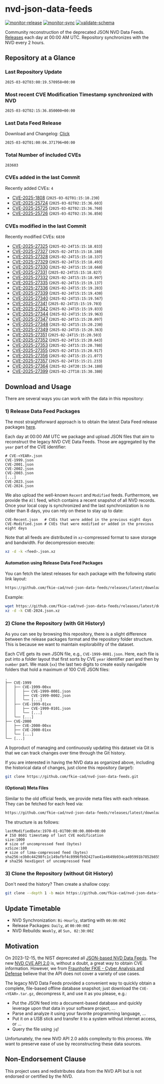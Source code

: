 # nvd-json-data-feeds

[![monitor-release](https://github.com/fkie-cad/nvd-json-data-feeds/actions/workflows/monitor_release.yml/badge.svg)](https://github.com/fkie-cad/nvd-json-data-feeds/actions/workflows/monitor_release.yml)
[![monitor-sync](https://github.com/fkie-cad/nvd-json-data-feeds/actions/workflows/monitor_sync.yml/badge.svg)](https://github.com/fkie-cad/nvd-json-data-feeds/actions/workflows/monitor_sync.yml)
[![validate-schema](https://github.com/fkie-cad/nvd-json-data-feeds/actions/workflows/validate_schema.yml/badge.svg)](https://github.com/fkie-cad/nvd-json-data-feeds/actions/workflows/validate_schema.yml)

Community reconstruction of the deprecated JSON NVD Data Feeds.
[Releases](https://github.com/fkie-cad/nvd-json-data-feeds/releases/latest) each day at 00:00 AM UTC.
Repository synchronizes with the NVD every 2 hours.

## Repository at a Glance

### Last Repository Update

```plain
2025-03-02T03:00:19.570958+00:00
```

### Most recent CVE Modification Timestamp synchronized with NVD

```plain
2025-03-02T02:15:36.850000+00:00
```

### Last Data Feed Release

Download and Changelog: [Click](https://github.com/fkie-cad/nvd-json-data-feeds/releases/latest)

```plain
2025-03-02T01:00:04.371796+00:00
```

### Total Number of included CVEs

```plain
283603
```

### CVEs added in the last Commit

Recently added CVEs: `4`

- [CVE-2025-1808](CVE-2025/CVE-2025-18xx/CVE-2025-1808.json) (`2025-03-02T01:15:10.230`)
- [CVE-2025-25724](CVE-2025/CVE-2025-257xx/CVE-2025-25724.json) (`2025-03-02T02:15:36.603`)
- [CVE-2025-25725](CVE-2025/CVE-2025-257xx/CVE-2025-25725.json) (`2025-03-02T02:15:36.760`)
- [CVE-2025-25726](CVE-2025/CVE-2025-257xx/CVE-2025-25726.json) (`2025-03-02T02:15:36.850`)


### CVEs modified in the last Commit

Recently modified CVEs: `6830`

- [CVE-2025-27325](CVE-2025/CVE-2025-273xx/CVE-2025-27325.json) (`2025-02-24T15:15:18.033`)
- [CVE-2025-27327](CVE-2025/CVE-2025-273xx/CVE-2025-27327.json) (`2025-02-24T15:15:18.180`)
- [CVE-2025-27328](CVE-2025/CVE-2025-273xx/CVE-2025-27328.json) (`2025-02-24T15:15:18.337`)
- [CVE-2025-27329](CVE-2025/CVE-2025-273xx/CVE-2025-27329.json) (`2025-02-24T15:15:18.493`)
- [CVE-2025-27330](CVE-2025/CVE-2025-273xx/CVE-2025-27330.json) (`2025-02-24T15:15:18.660`)
- [CVE-2025-27331](CVE-2025/CVE-2025-273xx/CVE-2025-27331.json) (`2025-02-24T15:15:18.827`)
- [CVE-2025-27332](CVE-2025/CVE-2025-273xx/CVE-2025-27332.json) (`2025-02-24T15:15:18.997`)
- [CVE-2025-27335](CVE-2025/CVE-2025-273xx/CVE-2025-27335.json) (`2025-02-24T15:15:19.137`)
- [CVE-2025-27336](CVE-2025/CVE-2025-273xx/CVE-2025-27336.json) (`2025-02-24T15:15:19.283`)
- [CVE-2025-27339](CVE-2025/CVE-2025-273xx/CVE-2025-27339.json) (`2025-02-24T15:15:19.430`)
- [CVE-2025-27340](CVE-2025/CVE-2025-273xx/CVE-2025-27340.json) (`2025-02-24T15:15:19.567`)
- [CVE-2025-27341](CVE-2025/CVE-2025-273xx/CVE-2025-27341.json) (`2025-02-24T15:15:19.703`)
- [CVE-2025-27342](CVE-2025/CVE-2025-273xx/CVE-2025-27342.json) (`2025-02-24T15:15:19.833`)
- [CVE-2025-27344](CVE-2025/CVE-2025-273xx/CVE-2025-27344.json) (`2025-02-24T15:15:19.963`)
- [CVE-2025-27347](CVE-2025/CVE-2025-273xx/CVE-2025-27347.json) (`2025-02-24T15:15:20.097`)
- [CVE-2025-27348](CVE-2025/CVE-2025-273xx/CVE-2025-27348.json) (`2025-02-24T15:15:20.230`)
- [CVE-2025-27349](CVE-2025/CVE-2025-273xx/CVE-2025-27349.json) (`2025-02-24T15:15:20.363`)
- [CVE-2025-27351](CVE-2025/CVE-2025-273xx/CVE-2025-27351.json) (`2025-02-24T15:15:20.503`)
- [CVE-2025-27352](CVE-2025/CVE-2025-273xx/CVE-2025-27352.json) (`2025-02-24T15:15:20.643`)
- [CVE-2025-27353](CVE-2025/CVE-2025-273xx/CVE-2025-27353.json) (`2025-02-24T15:15:20.780`)
- [CVE-2025-27355](CVE-2025/CVE-2025-273xx/CVE-2025-27355.json) (`2025-02-24T15:15:20.917`)
- [CVE-2025-27356](CVE-2025/CVE-2025-273xx/CVE-2025-27356.json) (`2025-02-24T15:15:21.077`)
- [CVE-2025-27357](CVE-2025/CVE-2025-273xx/CVE-2025-27357.json) (`2025-02-24T15:15:21.233`)
- [CVE-2025-27364](CVE-2025/CVE-2025-273xx/CVE-2025-27364.json) (`2025-02-24T20:15:34.180`)
- [CVE-2025-27399](CVE-2025/CVE-2025-273xx/CVE-2025-27399.json) (`2025-02-27T18:15:30.380`)


## Download and Usage

There are several ways you can work with the data in this repository:

### 1) Release Data Feed Packages

The most straightforward approach is to obtain the latest Data Feed release packages [here](https://github.com/fkie-cad/nvd-json-data-feeds/releases/latest).

Each day at 00:00 AM UTC we package and upload JSON files that aim to reconstruct the legacy NVD CVE Data Feeds.
Those are aggregated by the `year` part of the CVE identifier:

```
# CVE-<YEAR>.json
CVE-1999.json
CVE-2001.json
CVE-2002.json
CVE-2003.json
[...]
CVE-2023.json
CVE-2024.json
```

We also upload the well-known `Recent` and `Modified` feeds.
Furthermore, we provide the `All` feed, which contains a recent snapshot of all NVD records.
Once your local copy is synchronized and the last synchronization is no older than 8 days, you can rely on these to stay up to date:

```plain
CVE-Recent.json   # CVEs that were added in the previous eight days
CVE-Modified.json # CVEs that were modified or added in the previous eight days
```

Note that all feeds are distributed in `xz`-compressed format to save storage and bandwidth.
For decompression execute:

```sh
xz -d -k <feed>.json.xz
```

#### Automation using Release Data Feed Packages

You can fetch the latest releases for each package with the following static link layout:

```sh
https://github.com/fkie-cad/nvd-json-data-feeds/releases/latest/download/CVE-<YEAR>.json.xz
```

Example:

```sh
wget https://github.com/fkie-cad/nvd-json-data-feeds/releases/latest/download/CVE-2024.json.xz
xz -d -k CVE-2024.json.xz
```

### 2) Clone the Repository (with Git History)

As you can see by browsing this repository, there is a slight difference between the release packages format and the repository folder structure.
This is because we want to maintain explorability of the dataset.

Each CVE gets its own JSON file, e.g., `CVE-1999-0001.json`.
Here, each file is put into a folder layout that first sorts by CVE `year` identifier part and then by `number` part.
We mask (`xx`) the last two digits to create easily navigable folders that hold a maximum of 100 CVE JSON files:

```plain
.
├── CVE-1999
│   ├── CVE-1999-00xx
│   │   ├── CVE-1999-0001.json
│   │   ├── CVE-1999-0002.json
│   │   └── [...]
│   ├── CVE-1999-01xx
│   │   ├── CVE-1999-0101.json
│   │   └── [...]
│   └── [...]
├── CVE-2000
│   ├── CVE-2000-00xx
│   ├── CVE-2000-01xx
│   └── [...]
└── [...]
```

A byproduct of managing and continuously updating this dataset via Git is that we can track changes over time through the Git history.

If you are interested in having the NVD data as organized above, including the historical data of changes, just clone this repository (large!):

```sh
git clone https://github.com/fkie-cad/nvd-json-data-feeds.git
```

#### (Optional) Meta Files

Similar to the old official feeds, we provide meta files with each release. They can be fetched for each feed via:

```sh
https://github.com/fkie-cad/nvd-json-data-feeds/releases/latest/download/CVE-<YEAR>.meta
```

The structure is as follows:

```plain
lastModifiedDate:1970-01-01T00:00:00.000+00:00                          # ISO 8601 timestamp of last CVE modification
size:1000                                                               # size of uncompressed feed (bytes)
xzSize:100                                                              # size of lzma-compressed feed (bytes)
sha256:e3b0c44298fc1c149afbf4c8996fb92427ae41e4649b934ca495991b7852b855 # sha256 hexdigest of uncompressed feed
```

### 3) Clone the Repository (without Git History)

Don't need the history? Then create a shallow copy:

```sh
git clone --depth 1 -b main https://github.com/fkie-cad/nvd-json-data-feeds.git
```


## Update Timetable

* NVD Synchronization: `Bi-Hourly`, starting with `00:00:00Z`
* Release Packages: `Daily`, at `00:00:00Z`
* NVD Rebuilds: `Weekly`, at `Sun, 02:30:00Z`


## Motivation

On 2023-12-15, the NIST deprecated all [JSON-based NVD Data Feeds](https://nvd.nist.gov/vuln/data-feeds#divRetirementBanner-1).
The new [NVD CVE API 2.0](https://nvd.nist.gov/developers/vulnerabilities) is, without a doubt, a great way to obtain CVE information.
However, we from [Fraunhofer FKIE - Cyber Analysis and Defense](https://www.fkie.fraunhofer.de/en/departments/cad.html) believe that the API does not cover a variety of use cases.

The legacy NVD Data Feeds provided a convenient way to quickly obtain a complete, file-based offline database snapshot; just download the `CVE-<YEAR>.tar.gz`, decompress it, and use it as you please, e.g.:

- Put the JSON feed into a document-based database and quickly leverage upon that data in your software project, ...
- Parse and analyze it using your favorite programming language, ...
- Put it on a USB stick and transfer it to a system without internet access, or ...
- Query the file using `jq`!

Unfortunately, the new NVD API 2.0 adds complexity to this process.
We want to preserve ease of use by reconstructing these data sources.

## Non-Endorsement Clause

This project uses and redistributes data from the NVD API but is not endorsed or certified by the NVD.